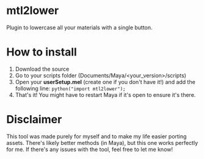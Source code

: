 # mtl2lower
Plugin to lowercase all your materials with a single button.

# How to install
1. Download the source
2. Go to your scripts folder (Documents/Maya/<your_version>/scripts)
3. Open your **userSetup.mel** (create one if you don't have it!) and add the following line: `python("import mtl2lower");`
4. That's it! You might have to restart Maya if it's open to ensure it's there.

# Disclaimer
This tool was made purely for myself and to make my life easier porting assets. There's likely better methods (in Maya), but this one works perfectly for me. If there's any issues with the tool, feel free to let me know!
